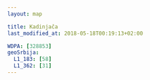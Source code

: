 ```yaml
---
layout: map

title: Kadinjača
last_modified_at: 2018-05-18T00:19:13+02:00

WDPA: [328853]
geoSrbija:
  L1_183: [58]
  L1_362: [31]
---
```

